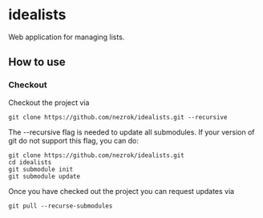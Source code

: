 # idealists
Web application for managing lists. 

## How to use

### Checkout

Checkout the project via

    git clone https://github.com/nezrok/idealists.git --recursive

The --recursive flag is needed to update all submodules. 
If your version of git do not support this flag, you can do:

    git clone https://github.com/nezrok/idealists.git
    cd idealists
    git submodule init
    git submodule update
    
Once you have checked out the project you can request updates via
    
    git pull --recurse-submodules
